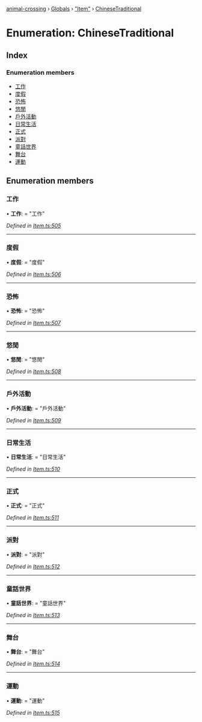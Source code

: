 [animal-crossing](../README.md) › [Globals](../globals.md) › ["Item"](../modules/_item_.md) › [ChineseTraditional](_item_.chinesetraditional.md)

# Enumeration: ChineseTraditional

## Index

### Enumeration members

* [工作](_item_.chinesetraditional.md#工作)
* [度假](_item_.chinesetraditional.md#度假)
* [恐怖](_item_.chinesetraditional.md#恐怖)
* [悠閒](_item_.chinesetraditional.md#悠閒)
* [戶外活動](_item_.chinesetraditional.md#戶外活動)
* [日常生活](_item_.chinesetraditional.md#日常生活)
* [正式](_item_.chinesetraditional.md#正式)
* [派對](_item_.chinesetraditional.md#派對)
* [童話世界](_item_.chinesetraditional.md#童話世界)
* [舞台](_item_.chinesetraditional.md#舞台)
* [運動](_item_.chinesetraditional.md#運動)

## Enumeration members

###  工作

• **工作**: = "工作"

*Defined in [Item.ts:505](https://github.com/Norviah/animal-crossing/blob/caec6ad/module/types/Item.ts#L505)*

___

###  度假

• **度假**: = "度假"

*Defined in [Item.ts:506](https://github.com/Norviah/animal-crossing/blob/caec6ad/module/types/Item.ts#L506)*

___

###  恐怖

• **恐怖**: = "恐怖"

*Defined in [Item.ts:507](https://github.com/Norviah/animal-crossing/blob/caec6ad/module/types/Item.ts#L507)*

___

###  悠閒

• **悠閒**: = "悠閒"

*Defined in [Item.ts:508](https://github.com/Norviah/animal-crossing/blob/caec6ad/module/types/Item.ts#L508)*

___

###  戶外活動

• **戶外活動**: = "戶外活動"

*Defined in [Item.ts:509](https://github.com/Norviah/animal-crossing/blob/caec6ad/module/types/Item.ts#L509)*

___

###  日常生活

• **日常生活**: = "日常生活"

*Defined in [Item.ts:510](https://github.com/Norviah/animal-crossing/blob/caec6ad/module/types/Item.ts#L510)*

___

###  正式

• **正式**: = "正式"

*Defined in [Item.ts:511](https://github.com/Norviah/animal-crossing/blob/caec6ad/module/types/Item.ts#L511)*

___

###  派對

• **派對**: = "派對"

*Defined in [Item.ts:512](https://github.com/Norviah/animal-crossing/blob/caec6ad/module/types/Item.ts#L512)*

___

###  童話世界

• **童話世界**: = "童話世界"

*Defined in [Item.ts:513](https://github.com/Norviah/animal-crossing/blob/caec6ad/module/types/Item.ts#L513)*

___

###  舞台

• **舞台**: = "舞台"

*Defined in [Item.ts:514](https://github.com/Norviah/animal-crossing/blob/caec6ad/module/types/Item.ts#L514)*

___

###  運動

• **運動**: = "運動"

*Defined in [Item.ts:515](https://github.com/Norviah/animal-crossing/blob/caec6ad/module/types/Item.ts#L515)*
